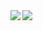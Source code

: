<img align="left" src="https://github-readme-stats.vercel.app/api?username=uglo1&count_private=true&show_icons=true&theme=radical" />

<img align="left" src="https://github-readme-stats.vercel.app/api/wakatime?username=UGLO&theme=radical" />
